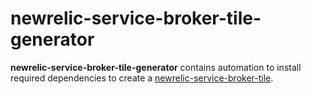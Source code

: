 # newrelic-service-broker-tile-generator
<b>newrelic-service-broker-tile-generator</b> contains automation to install required dependencies to create a [newrelic-service-broker-tile](https://github.com/newrelic/newrelic-service-broker-tile).



